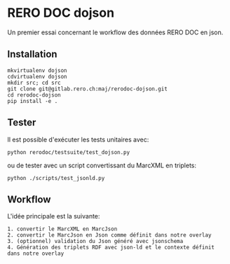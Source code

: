 # RERO DOC dojson

Un premier essai concernant le workflow des données RERO DOC en json.

## Installation

	mkvirtualenv dojson
	cdvirtualenv dojson
	mkdir src; cd src
	git clone git@gitlab.rero.ch:maj/rerodoc-dojson.git
	cd rerodoc-dojson
	pip install -e .

## Tester

Il est possible d'exécuter les tests unitaires avec:

	python rerodoc/testsuite/test_dojson.py

ou de tester avec un script convertissant du MarcXML en triplets:
	
	python ./scripts/test_jsonld.py	

## Workflow

L'idée principale est la suivante:

	1. convertir le MarcXML en MarcJson
	2. convertir le MarcJson en Json comme définit dans notre overlay
	3. (optionnel) validation du Json généré avec jsonschema
	4. Génération des triplets RDF avec json-ld et le contexte définit dans notre overlay

